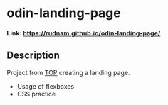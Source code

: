 # odin-landing-page
#### Link: https://rudnam.github.io/odin-landing-page/
## Description
Project from [TOP](https://www.theodinproject.com/lessons/foundations-landing-page) creating a landing page.
- Usage of flexboxes
- CSS practice